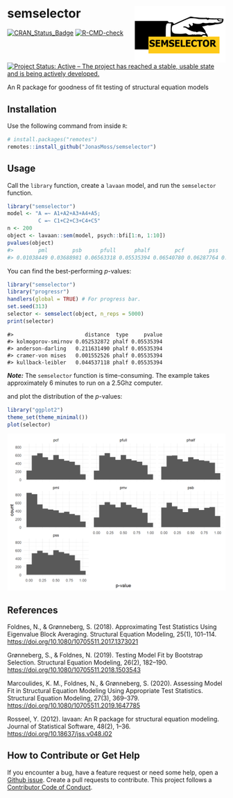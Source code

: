 
<!-- README.md is generated from README.Rmd. Please edit that file -->

# semselector <img src="man/figures/logo.png" align="right" width="210" height="130" />

[![CRAN_Status_Badge](https://www.r-pkg.org/badges/version/semselector)](https://cran.r-project.org/package=semselector)
[![R-CMD-check](https://github.com/JonasMoss/semselector/workflows/R-CMD-check/badge.svg)](https://github.com/JonasMoss/semselector/actions)
[![Project Status: Active – The project has reached a stable, usable
state and is being actively
developed.](https://www.repostatus.org/badges/latest/active.svg)](https://www.repostatus.org/#active)

An R package for goodness of fit testing of structural equation models

## Installation

Use the following command from inside `R`:

``` r
# install.packages("remotes")
remotes::install_github("JonasMoss/semselector")
```

## Usage

Call the `library` function, create a `lavaan` model, and run the
`semselector` function.

``` r
library("semselector")
model <- "A =~ A1+A2+A3+A4+A5;
          C =~ C1+C2+C3+C4+C5"
n <- 200
object <- lavaan::sem(model, psych::bfi[1:n, 1:10])
pvalues(object)
#>        pml        psb      pfull      phalf        pcf        pss        pmv 
#> 0.01038449 0.03688981 0.06563318 0.05535394 0.06540780 0.06287764 0.06446270
```

You can find the best-performing *p*-values:

``` r
library("semselector")
library("progressr")
handlers(global = TRUE) # For progress bar.
set.seed(313)
selector <- semselect(object, n_reps = 5000)
print(selector)
```

    #>                       distance  type     pvalue
    #> kolmogorov-smirnov 0.052532872 phalf 0.05535394
    #> anderson-darling   0.211631490 phalf 0.05535394
    #> cramer-von mises   0.001552526 phalf 0.05535394
    #> kullback-leibler   0.044537118 phalf 0.05535394

***Note:*** The `semselector` function is time-consuming. The example
takes approximately 6 minutes to run on a 2.5Ghz computer.

and plot the distribution of the *p*-values:

``` r
library("ggplot2")
theme_set(theme_minimal())
plot(selector)
```

<img src="man/figures/README-plot_eval-1.png" width="750px" />

## References

Foldnes, N., & Grønneberg, S. (2018). Approximating Test Statistics
Using Eigenvalue Block Averaging. Structural Equation Modeling, 25(1),
101–114. <https://doi.org/10.1080/10705511.2017.1373021>

Grønneberg, S., & Foldnes, N. (2019). Testing Model Fit by Bootstrap
Selection. Structural Equation Modeling, 26(2), 182–190.
<https://doi.org/10.1080/10705511.2018.1503543>

Marcoulides, K. M., Foldnes, N., & Grønneberg, S. (2020). Assessing
Model Fit in Structural Equation Modeling Using Appropriate Test
Statistics. Structural Equation Modeling, 27(3), 369–379.
<https://doi.org/10.1080/10705511.2019.1647785>

Rosseel, Y. (2012). lavaan: An R package for structural equation
modeling. Journal of Statistical Software, 48(2), 1–36.
<https://doi.org/10.18637/jss.v048.i02>

## How to Contribute or Get Help

If you encounter a bug, have a feature request or need some help, open a
[Github issue](https://github.com/JonasMoss/semselector/issues). Create
a pull requests to contribute. This project follows a [Contributor Code
of
Conduct](https://www.contributor-covenant.org/version/1/4/code-of-conduct.md).

